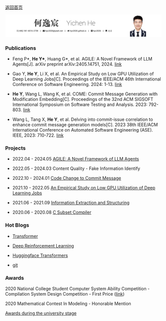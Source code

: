 [返回首页](/)

![title](title.png)

### Publications

- Feng P\*, **He Y\***, Huang G\*, et al. AGILE: A Novel Framework of LLM Agents[J]. arXiv preprint arXiv:2405.14751, 2024. [link](https://arxiv.org/pdf/2405.14751)

- Gao Y, **He Y**, Li X, et al. An Empirical Study on Low GPU Utilization of Deep Learning Jobs[C]. Proceedings of the IEEE/ACM 46th International Conference on Software Engineering. 2024: 1-13. [link](https://dl.acm.org/doi/abs/10.1145/3597503.3639232)

- **He Y**, Wang L, Wang K, et al. COME: Commit Message Generation with Modification Embedding[C]. Proceedings of the 32nd ACM SIGSOFT International Symposium on Software Testing and Analysis. 2023: 792-803. [link](https://dl.acm.org/doi/pdf/10.1145/3597926.3598096)

- Wang L, Tang X, **He Y**, et al. Delving into commit-issue correlation to enhance commit message generation models[C]. 2023 38th IEEE/ACM International Conference on Automated Software Engineering (ASE). IEEE, 2023: 710-722. [link](https://ieeexplore.ieee.org/abstract/document/10298473)

### Projects

- 2022.04 - 2024.05 [AGILE: A Novel Framework of LLM Agents](https://arxiv.org/pdf/2405.14751)

- 2022.05 - 2024.03 Content Quality - Fake Information Identify
<!-- - 2022.05 - 2024.03 [内容质量-虚假识别](fakenews/README) -->

- 2022.10 - 2024.01 [Code Change to Commit Message](come/README)

- 2021.10 - 2022.05 [An Empirical Study on Low GPU Utilization of Deep Learning Jobs](https://dl.acm.org/doi/abs/10.1145/3597503.3639232)

- 2021.06 - 2021.09 [Information Extraction and Structuring](sxbg/README)

- 2020.06 - 2020.08 [C Subset Compiler](compile/README)

### Hot Blogs

- [Transformer](Transformer/Transformer.md)

- [Deep Reinforcement Learning](rl/README)

- [Huggingface Transformers](Transformers/README)

- [git](git/README)

### Awards
2020 National College Student Computer System Ability Competition - Compilation System Design Competition - First Price ([link](https://compiler.educg.net/#/oldDetail?name=2020%E5%85%A8%E5%9B%BD%E5%A4%A7%E5%AD%A6%E7%94%9F%E8%AE%A1%E7%AE%97%E6%9C%BA%E7%B3%BB%E7%BB%9F%E8%83%BD%E5%8A%9B%E5%A4%A7%E8%B5%9B%E7%BC%96%E8%AF%91%E7%B3%BB%E7%BB%9F%E8%AE%BE%E8%AE%A1%E8%B5%9B))

2020 Mathematical Contest In Modeling - Honorable Mention

[Awards during the university stage](supports/README)

<!-- ### 个人简历

```pdf
/main.pdf
``` -->


